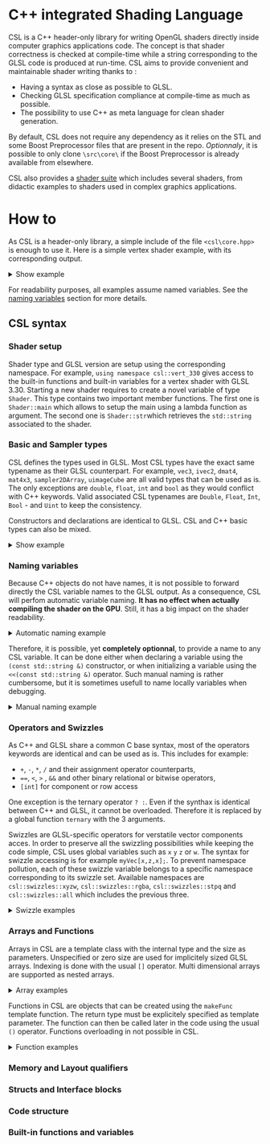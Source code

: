 # C++ integrated Shading Language

CSL is a C++ header-only library for writing OpenGL shaders directly inside computer graphics applications code. The concept is that shader correctness is checked at compile-time while a string corresponding to the GLSL code is produced at run-time. CSL aims to provide convenient and maintainable shader writing thanks to :

+ Having a syntax as close as possible to GLSL.
+ Checking GLSL specification compliance at compile-time as much as possible.
+ The possibility to use C++ as meta language for clean shader generation.

By default, CSL does not require any dependency as it relies on the STL and some Boost Preprocessor files that are present in the repo. *Optionnaly*, it is possible to only clone `\src\core\` if the Boost Preprocessor is already available from elsewhere.

CSL also provides a [shader suite](https://github.com/thonatt/CSL/tree/master/src/shader_suite) which includes several shaders, from didactic examples to shaders used in complex graphics applications.

# How to

As CSL is a header-only library, a simple include of the file `<csl\core.hpp>` is enough to use it. Here is a simple vertex shader example, with its corresponding output.

<details>
    <summary>Show example</summary>
<table>
  <tr>
    <th>Code</th>
    <th>Output</th> 
  </tr>
  <tr>
    <td>
        
  ```cpp
#include <csl/core.hpp>
#include <iostream>

int main() {
      using namespace csl::vert_330;  
      Shader shader;

      In<vec3, Layout<Location<0>> position;

      shader.main([&]{
            gl_Position = vec4(position, 1.0);
      });

      std::cout << shader.str() << std::endl;
}
```
   </td>
    <td>
  
```cpp
   #version 330

   layout(location = 0) in vec3 position;

   void main()
   {
      gl_Position = vec4(position, 1.0);
   }
```
   </td> 
  </tr>
</table>
</details>

For readability purposes, all examples assume named variables. See the [naming variables](#naming-variables) section for more details.

## CSL syntax

### Shader setup

Shader type and GLSL version are setup using the corresponding namespace. For example, `using namespace csl::vert_330` gives access to the built-in functions and built-in variables for a vertex shader with GLSL 3.30. Starting a new shader requires to create a novel variable of type `Shader`. This type contains two important member functions. The first one is `Shader::main` which allows to setup the main using a lambda function as argument. The second one is `Shader::str`which retrieves the `std::string` associated to the shader.

### Basic and Sampler types

CSL defines the types used in GLSL. Most CSL types have the exact same typename as their GLSL counterpart. For example, `vec3`, `ivec2`, `dmat4`, `mat4x3`, `sampler2DArray`, `uimageCube` are all valid types that can be used as is. The only exceptions are `double`, `float`, `int` and `bool` as they would conflict with C++ keywords. Valid associated CSL typenames are `Double`, `Float`, `Int`, `Bool` - and `Uint` to keep the consistency.

Constructors and declarations are identical to GLSL. CSL and C++ basic types can also be mixed.

<details>
    <summary>Show example</summary>
<table>
  <tr>
    <th>Code</th>
    <th>Output</th> 
  </tr>
  <tr>
    <td>
        
  ```cpp
    Uint counter = 0;
    vec2 uv = vec2(1.0, 2.0);
    vec4 color = vec4(0.0, uv, Float(counter));
    bvec3 m = bvec3(true, false, false); 
```
</td>
    <td>
  
```cpp
	uint counter = 0;
	vec2 uv = vec2(1.0, 2.0);
	vec4 color = vec4(0.0, uv, float(counter));
	bvec3 m = bvec3(true, false, false);
```
</td> 
  </tr>
</table>
</details>

### Naming variables

Because C++ objects do not have names, it is not possible to forward directly the CSL variable names to the GLSL output. As a consequence, CSL will perfom automatic variable naming. **It has no effect when actually compiling the shader on the GPU**. Still, it has a big impact on the shader readability.

<details>
    <summary>Automatic naming example</summary>
<table>
  <tr>
    <th>Code with automatic naming</th>
    <th>Output</th> 
  </tr>
  <tr>
    <td>
        
  ```cpp
In<vec3> normal;
In<vec3> position;
Uniform<vec3> eye;

shader.main([&] {
    Float alpha = 1.2;
    vec3 V = normalize(eye - position);
    vec3 N = normalize(normal);

    Float result;
    result = alpha * dot(N, V);
});
```
</td>
    <td>
  
```cpp
   in vec3 vec3_0;
   in vec3 vec3_1;
   uniform vec3 vec3_2;

   void main()
   {
      float float_0 = 1.2;
      vec3 vec3_4 = normalize(vec3_2 - vec3_1);
      vec3 vec3_5 = normalize(vec3_0);
      float float_1;
      float_1 = float_0*dot(vec3_5, vec3_4);
   }
```
</td> 
  </tr>
</table>
</details>

Therefore, it is possible, yet **completely optionnal**, to provide a name to any CSL variable. It can be done either when declaring a variable using the `(const std::string &)` constructor, or when initializing a variable using the `<<(const std::string &)` operator. Such manual naming is rather cumbersome, but it is sometimes usefull to name locally variables when debugging.

<details>
    <summary>Manual naming example</summary>
<table>
  <tr>
    <th>Code with manual naming</th>
    <th>Output</th> 
  </tr>
  <tr>
    <td>
        
  ```cpp
//naming during variable declaration
In<vec3> normal("normal");
In<vec3> position("position");
Uniform<vec3> eye("eye");

shader.main([&] {
    //naming during variable initialisation
    Float alpha = Float(1.2) << "alpha";
    vec3 V = eye - position << "V";
    vec3 N = normalize(normal) << "N";

    //naming during variable declaration
    Float result("result");
    result = alpha * dot(N, V);
});
```
</td>
    <td>
  
```cpp
in vec3 normal;
in vec3 position;
uniform vec3 eye;

void main()
{
  float alpha = 1.2;
  vec3 V = eye - position;
  vec3 N = normalize(normal);
  float result;
  result = alpha*dot(N, V);
}
```
</td> 
  </tr>
</table>
</details>

### Operators and Swizzles

As C++ and GLSL share a common C base syntax, most of the operators keywords are identical and can be used as is. This includes for example:
+ `+`, `-`, `*`, `/` and their assignment operator counterparts,
+ `==`, `<`, `>` , `&&` and other binary relational or bitwise operators,
+ `[int]` for component or row access

One exception is the ternary operator ` ? : `. Even if the synthax is identical between C++ and GLSL, it cannot be overloaded. Therefore it is replaced by a global function `ternary` with the 3 arguments.

Swizzles are GLSL-specific operators for verstatile vector components acces. In order to preserve all the swizzling possibilities while keeping the code simple, CSL uses global variables such as `x` `y` `z` or `w`. The syntax for swizzle accessing is for example `myVec[x,z,x];`. To prevent namespace pollution, each of these swizzle variable belongs to a specific namespace corresponding to its swizzle set. Available namespaces are `csl::swizzles::xyzw`, `csl::swizzles::rgba`, `csl::swizzles::stpq` and `csl::swizzles::all` which includes the previous three.

<details>
    <summary>Swizzle examples</summary>
<table>
  <tr>
    <th>Code</th>
    <th>Output</th> 
  </tr>
  <tr>
    <td>
        
  ```cpp
using namespace csl::swizzles::rgba;
vec4 col;
vec4 out;
out[b, g, r] = col[r, g, b];

//can you guess what is actually assigned ?
out[a] = col[b, a, r][b, g][g];
```
</td>
    <td>
  
```cpp
   vec4 col;
   vec4 out;
   out.bgr = col.rgb;
   out.a = col.bar.bg.g;

```
</td> 
  </tr>
</table>
</details>

### Arrays and Functions

Arrays in CSL are a template class with the internal type and the size as parameters. Unspecified or zero size are used for implicitely sized GLSL arrays. Indexing is done with the usual `[]` operator. Multi dimensional arrays are supported as nested arrays. 

<details>
    <summary>Array examples</summary>
<table>
  <tr>
    <th>Code</th>
    <th>Output</th> 
  </tr>
  <tr>
    <td>
        
  ```cpp
//array declaration with size
Array<vec3, 5> vec3A("myVec3A");

//unspecified array initialisation
Array<Float> floatA = Array<Float>(0.0, 1.0, 2.0) << "floatA";

//multi dimensionnal array
Array<Array<mat3, 2>, 2> matA = Array<Array<mat3, 2>, 2>(
	Array<mat3, 2>(mat3(0), mat3(1)),
	Array<mat3, 2>(mat3(2), mat3(3))
	) << "matA";

//array accessors
vec3A[0] = floatA[1] * matA[0][0]* vec3A[1];
```
</td>
    <td>
  
```cpp
vec3 myVec3A[5];
float floatA[] = float[](0.0, 1.0, 2.0);
mat3 matA[2][2] = mat3[2][2](mat3[2](mat3(0), mat3(1)), mat3[2](mat3(2), mat3(3)));
myVec3A[0] = floatA[1]*matA[0][0]*myVec3A[1];

```
</td> 
  </tr>
</table>
</details>

Functions in CSL are objects that can be created using the `makeFunc` template function. The return type must be explicitely specified as template parameter. The function can then be called later in the code using the usual `()` operator. Functions overloading in not possible in CSL.

<details>
    <summary>Function examples</summary>
<table>
  <tr>
    <th>Code</th>
    <th>Output</th> 
  </tr>
  <tr>
    <td>
        
  ```cpp
	//empty function
	auto fun = makeFunc<void>([]() {
		GL_RETURN;
	});

	//named function with named parameters
	auto add = makeFunc<vec3>("add", [](vec3 a, vec3 b) {
		GL_RETURN(a + b);
	}, "a", "b");

	//function with some named parameters
	auto addI = makeFunc<Int>([](Int a, Int b) {
		GL_RETURN(a + b);
	}, "a");

	//function calling another function
	auto sub = makeFunc<vec3>([&](vec3 a, vec3 b) {
		GL_RETURN(add(a, -b));
	});
```
</td>
    <td>
  
```cpp
   void function_0()
   {
      return;
   }

   vec3 add(vec3 a, vec3 b)
   {
      return a + b;
   }

   int function_1(int a, int int_0)
   {
      return a + int_0;
   }

   vec3 function_2(vec3 vec3_2, vec3 vec3_1)
   {
      return add(vec3_2, -vec3_1);
   }

```
</td> 
  </tr>
</table>
</details>

### Memory and Layout qualifiers

### Structs and Interface blocks

### Code structure

### Built-in functions and variables



